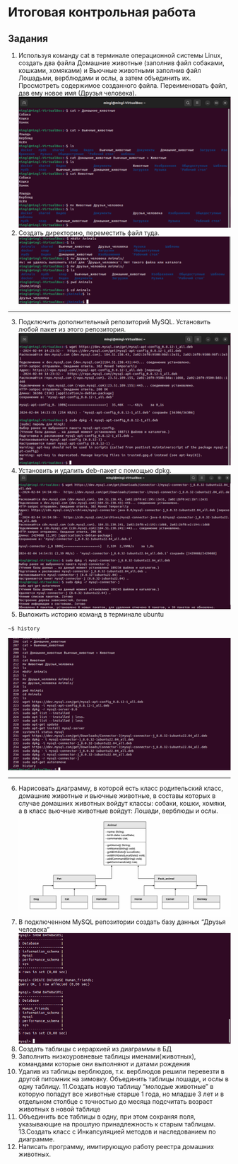 # Итоговая контрольная работа
## Задания
1. Используя команду cat в терминале операционной системы Linux, создать два файла Домашние животные (заполнив файл собаками, кошками, хомяками) и Вьючные животными заполнив файл Лошадьми, верблюдами и ослы, а затем объединить их. Просмотреть содержимое созданного файла. Переименовать файл, дав ему новое имя (Друзья человека).
![скрин терминала](/image/1.png)
2. Создать директорию, переместить файл туда.
![скрин терминала](/image/2.png)

___

3. Подключить дополнительный репозиторий MySQL. Установить любой пакет из этого репозитория.
![скрин терминала](/image/3.png)
4. Установить и удалить deb-пакет с помощью dpkg.
![скрин терминала](/image/4.png)
5. Выложить историю команд в терминале ubuntu

`~$ history`

![скрин терминала](/image/5.png)

___

6. Нарисовать диаграмму, в которой есть класс родительский класс, домашние животные и вьючные животные, в составы которых в случае домашних животных войдут классы: собаки, кошки, хомяки, а в класс вьючные животные войдут: Лошади, верблюды и ослы.
![скрин терминала](/image/7.jpg)
7. В подключенном MySQL репозитории создать базу данных “Друзья человека”
![скрин терминала](/image/6.png)
8. Создать таблицы с иерархией из диаграммы в БД
9. Заполнить низкоуровневые таблицы именами(животных), командами которые они выполняют и датами рождения
10. Удалив из таблицы верблюдов, т.к. верблюдов решили перевезти в другой питомник на зимовку. Объединить таблицы лошади, и ослы в одну таблицу.
11.Создать новую таблицу “молодые животные” в которую попадут все животные старше 1 года, но младше 3 лет и в отдельном столбце с точностью до месяца подсчитать возраст животных в новой таблице
12. Объединить все таблицы в одну, при этом сохраняя поля, указывающие на прошлую принадлежность к старым таблицам.
13.Создать класс с Инкапсуляцией методов и наследованием по диаграмме.
14. Написать программу, имитирующую работу реестра домашних животных.
